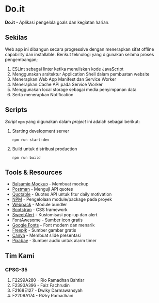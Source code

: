 # Do.it

**Do.it** - Aplikasi pengelola goals dan kegiatan harian.

## Sekilas

Web app ini dibangun secara progressive dengan menerapkan sifat offline capability dan installable. Berikut teknologi yang digunakan selama proses pengembangan;

1. ESLint sebagai linter ketika menuliskan kode JavaScript
2. Menggunakan arsitektur Application Shell dalam pembuatan website
3. Menerapkan Web App Manifest dan Service Worker
4. Menerapkan Cache API pada Service Worker
5. Menggunakan local storage sebagai media penyimpanan data
6. Serta menerapkan Notification

## Scripts

*Script* `npm` yang digunakan dalam *project* ini adalah sebagai berikut:

1. Starting development server

   `npm run start-dev`

2. Build untuk distribusi production

   `npm run build`

## Tools & Resources

- [Balsamiq Mockup](https://balsamiq.com/wireframes/) - Membuat mockup
- [Postman](https://www.postman.com/) - Menguji API quotes
- [Quotable](https://github.com/lukePeavey/quotable) - Quotes API untuk fitur daily motivation
- [NPM](https://www.npmjs.com/) - Pengelolaan module/package pada proyek
- [Webpack](https://webpack.js.org/) - Module bundler
- [Bootstrap](https://getbootstrap.com/) - CSS framework
- [SweetAlert](https://sweetalert2.github.io/) - Kustomisasi pop-up dan alert
- [FontAwesome](https://fontawesome.com/) - Sumber icon gratis
- [Google Fonts](https://fonts.google.com/) - Font modern dan menarik
- [Freepik](https://www.freepik.com/) - Sumber gambar gratis
- [Canva](https://www.canva.com/) - Membuat slide presentasi
- [Pixabay](https://pixabay.com/) - Sumber audio untuk alarm timer

## Tim Kami

### CPSG-35
1. F2299A280 - Rio Ramadhan Bahtiar
2. F2393A396 - Faiz Fachrudin 
3. F2168E127 - Dwiky Darmawansyah
4. F2209A174 - Rizky Ramadhani
